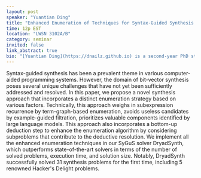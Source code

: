 ```yaml
---
layout: post
speaker: "Yuantian Ding"
title: "Enhanced Enumeration of Techniques for Syntax-Guided Synthesis of Bit-Vector Manipulations"
time: 12p EST
location: "LWSN 3102A/B"
category: seminar
invited: false
link_abstract: true
bio: "[Yuantian Ding](https://dnailz.github.io) is a second-year PhD student from Purdue ECE, working with Prof. [Xiaokang Qiu](https://engineering.purdue.edu/~xqiu/). He's primarily interested in various program synthesis tasks, with a particular focus on syntax-guided synthesis."
---
```

Syntax-guided synthesis has been a prevalent theme in various computer-aided programming systems. However, the domain of bit-vector synthesis poses several unique challenges that have not yet been sufficiently addressed and resolved. In this paper, we propose a novel synthesis approach that incorporates a distinct enumeration strategy based on various factors. Technically, this approach weighs in subexpression recurrence by term-graph-based enumeration, avoids useless candidates by example-guided filtration, prioritizes valuable components identified by large language models. This approach also incorporates a bottom-up deduction step to enhance the enumeration algorithm by considering subproblems that contribute to the deductive resolution. We implement all the enhanced enumeration techniques in our SyGuS solver DryadSynth, which outperforms state-of-the-art solvers in terms of the number of solved problems, execution time, and solution size. Notably, DryadSynth successfully solved 31 synthesis problems for the first time, including 5 renowned Hacker's Delight problems.
